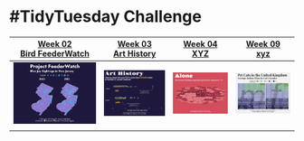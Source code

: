 # #TidyTuesday Challenge 

<!-- table header, followed by pictures link -->

| [Week 02<br>Bird FeederWatch](https://github.com/poncest/tidytuesday/tree/main/2023/Week_02)    |  [Week 03<br>Art History](https://github.com/poncest/tidytuesday/tree/main/2023/Week_03)   |   [Week 04<br>XYZ](https://github.com/poncest/tidytuesday/tree/main/2023/Week_04)   |  [Week 09<br>xyz](https://github.com/poncest/tidytuesday/tree/main/2022/Week_05)                                                            |
|:----------------:|:----------------:|:----------------:|:----------------:|
| ![](Week_02/2023_02.png "Week 02")  | ![](Week_03/2023_03.png "Week 03")   |  ![](Week_04/2023_04.png "Week 04")  |  ![](Week_05/2023_05.png "Week 05")     |                                                                                                                                            |                                                                                                                                                                                                                             |                                                                                                                                                                                                                             |
|                                                                                                                                                                                                                                             |                                                                                                                                                                                                                                             |                                                                                                                                                                                                                             |                                                                                                                                                                     
 
